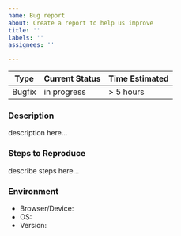 ```yaml
---
name: Bug report
about: Create a report to help us improve
title: ''
labels: ''
assignees: ''

---
```


| Type           | Current Status | Time Estimated
|----------------|----------------|----------------
| Bugfix         | in progress    |       > 5 hours  

### Description

description here...

### Steps to Reproduce

describe steps here...

[comment]: <> (Optional: Delete this section enironment if not needed)

### Environment

- Browser/Device:
- OS:
- Version:

